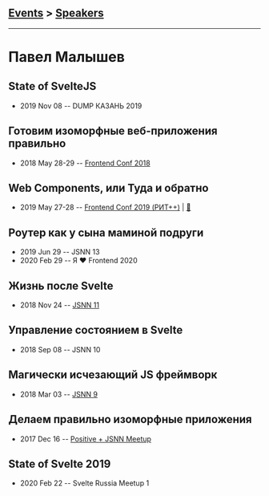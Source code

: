 ## [Events](../README.md) > [Speakers](../speakers.md)
---

# Павел Малышев

## State of SvelteJS
- 2019 Nov 08 -- DUMP КАЗАНЬ 2019    
## Готовим изоморфные веб-приложения правильно
- 2018 May 28-29 -- [Frontend Conf 2018](https://www.youtube.com/watch?v=sjzmYK9IjTE)    
## Web Components, или Туда и обратно
- 2019 May 27-28 -- [Frontend Conf 2019 (РИТ++)](https://www.youtube.com/watch?v=3mGZzHMT8g8)  | [:notebook:](https://docs.google.com/presentation/d/1ni5QAHqIPa9jE9D0m3d_XkefqrHdnFrSv26jKV9vl60/edit?usp=sharing)  
## Роутер как у сына маминой подруги
- 2019 Jun 29 -- JSNN 13    
- 2020 Feb 29 -- Я ❤ Frontend 2020    
## Жизнь после Svelte
- 2018 Nov 24 -- [JSNN 11](https://www.youtube.com/watch?v=VNDULWsmjQM)    
## Управление состоянием в Svelte
- 2018 Sep 08 -- JSNN 10    
## Магически исчезающий JS фреймворк
- 2018 Mar 03 -- [JSNN 9](https://youtu.be/laK43QpHYdg)    
## Делаем правильно изоморфные приложения
- 2017 Dec 16 -- [Positive + JSNN Meetup](https://www.youtube.com/watch?v=1V4BCFSs2LE)    
## State of Svelte 2019
- 2020 Feb 22 -- Svelte Russia Meetup 1    
